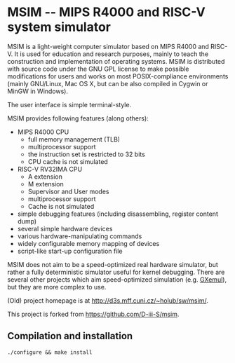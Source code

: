 MSIM -- MIPS R4000 and RISC-V system simulator
==============================================

MSIM is a light-weight computer simulator based on MIPS R4000 and RISC-V.
It is used for education and research purposes, mainly to teach
the construction and implementation of operating systems.
MSIM is distributed with source code under the GNU GPL license to make
possible modifications for users and works on most POSIX-compliance
environments (mainly GNU/Linux, Mac OS X, but can be also compiled
in Cygwin or MinGW in Windows).

The user interface is simple terminal-style.

MSIM provides following features (along others):

* MIPS R4000 CPU
  * full memory management (TLB)
  * multiprocessor support
  * the instruction set is restricted to 32 bits
  * CPU cache is not simulated
* RISC-V RV32IMA CPU  
  * A extension
  * M extension
  * Supervisor and User modes
  * multiprocessor support
  * Cache is not simulated
* simple debugging features (including disassembling, register content dump)
* several simple hardware devices
* various hardware-manipulating commands
* widely configurable memory mapping of devices
* script-like start-up configuration file

MSIM does not aim to be a speed-optimized real hardware simulator, but
rather a fully deterministic simulator useful for kernel debugging.
There are several other projects which aim speed-optimized simulation
(e.g. [GXemul](http://gavare.se/gxemul/)), but they are more complex to use.

(Old) project homepage is at <http://d3s.mff.cuni.cz/~holub/sw/msim/>.

This project is forked from <https://github.com/D-iii-S/msim>.

Compilation and installation
----------------------------

    ./configure && make install
